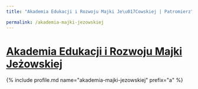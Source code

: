 ```yaml
---
title: "Akademia Edukacji i Rozwoju Majki Je\u017Cowskiej | Patromierz"

permalink: /akademia-majki-jezowskiej
---
```


# [Akademia Edukacji i Rozwoju Majki Jeżowskiej](https://patronite.pl/akademia-majki-jezowskiej)

{% include profile.md name="akademia-majki-jezowskiej" prefix="a" %}
